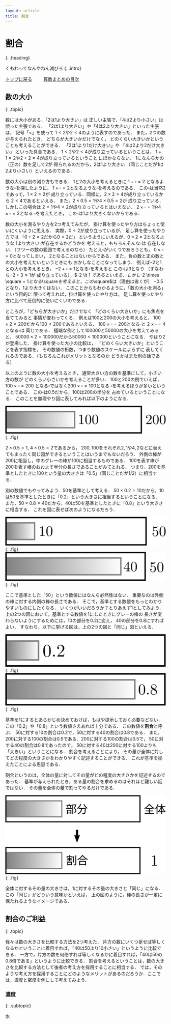 ```yaml
---
layout: article
title: 割合
---
```


# 割合
{: .heading}

くもわってなんやねん滅びろ
{: .intro}

<div class="link">
<a href="../../index.html">トップに戻る</a>
&emsp;&emsp;
<a href="./arithmetic.html">算数まとめの目次</a>
</div>

## 数の大小
{: .topic}

数には大小がある．「$2$は$1$より大きい」は
正しい主張で，「$4$は$2$より小さい」は
誤った主張である．
「$2$は$1$より大きい」や「$4$は$2$より大きい」といった主張は，
記号「$\lt$」を使って
$1 \lt 2$や$2 \lt 4$のように表すのであった．
また，$2$つの数が与えられたとき，
どちらが大きいかだけでなく，
どのくらい大きいかということも考えることができる．
「$2$は$1$より$1$だけ大きい」や
「$4$は$2$より$2$だけ大きい」
といった具合である．
$1 \lt 2$や$2 \lt 4$が成り立っているということは，
$1+1=2$や$2+2=4$が成り立っているということ
にほかならない．
$1$になんらかの（正の）数を足して$2$が
得られるのだから，$2$は$1$より大きい
（同じことだが$1$は$2$より小さい）といえるのである．

数の大小は別の測り方もできる．
$1$と$2$の大小を考えるときに
$1 + \square = 2$
となるような$\square$を探したように，
$1 \times \square = 2$となるような$\square$を考えるのである．
この$\square$は当然$2$であって，$1 \times 2 = 2$が
成り立っている．同様に，$2 \times 2 = 4$が成り立っているから
$2 \lt 4$であるといえる．
また，$2 \times 0.5 = 1$や$4 \times 0.5 = 2$が
成り立っている．しかしこの場合は
$2 \lt 1$や$4 \lt 2$が成り立っているとはいえない．
$2 \times \square = 1$や$4 \times \square =2$となる
$\square$を考えたとき，
この$\square$は$1$より大きくないからである．

数の大小を測るやり方を$2$つ考えてみたが，
掛け算を使ったやり方はちょっと使いにくいように思える．
実際，$0 \lt 2$が成り立っているが，
足し算を使ったやり方では
「$0 + 2 =2$だから$0 \lt 2$だ」
というようにいえるが，$0 \times 2 = 2$となるような
$1$より大きい$\square$が存在するかどうかを
考えると，もちろんそんな$\square$は
存在しない．（フツーの数の範囲で考えるのなら）
たとえ$\square$がいくつであろうとも，
$0 \times \square = 0$となってしまい，
$2$となることはないからである．
また，負の数と正の数との大小を考えたいというときにも
おかしなことになってしまう．
例えば$-2$と$1$との大小を考えるとき，
$-2 + \square = 1$となる$\square$を考えると
この$\square$は$3$となり
（すなわち$-2 + 3 = 1$が
成り立っている），$-2 \lt 1 $であるといえる．
しかし$-2 \times \square = 1$となる$\square$を
考えると，この$\square$は（理由は省くが）
$- 0.5$となり，$1$より大きくはない．
このことからもわかるように，「数の大小を測る」という目的に
限って考えれば，掛け算を使ったやり方は，
足し算を使ったやり方に比べて圧倒的に使いにくいのである．

ところが，「どちらが大きいか」だけでなく
「どのくらい大きいか」にも焦点を当ててみると
事情が変わってくる．
例えば$100$と$200$の大小を考えると，
$100 \times 2 = 200$だから$100 \lt 200$であるといえる．
$100 \times \square = 200$となる$\square$と
$2 \times \square = 4$となる$\square$は
同じである．
極端な例として$100000$と$50000$の大小を考えてみると，
$50000 \times 2 = 100000$だから$50000 \lt 100000$ということになる．
やはり$2$が登場した．
掛け算を使った大小の比較は，
「どのくらい大きいか」ということを表す指標を，
その数値の桁数，つまり数値のスケールによらずに
表してくれるのである．（もちろんこれがメリットとなるのか
どうかはまた別の話である）

以上のように数の大小を考えるとき，
通常大きい方の数を基準にして，小さい方の数が
どのくらい小さいかを考えることが多い．
$100$と$200$の例でいえば，$100 \times \square =200$
となる$\square$ではなく$200 \times \square = 100$となる
$\square$を考えるほうが多いということである．
この$\square$は$0.5$だから，$100$は$200$の半分を
占めているということになる．
このことを無理やり図に表してみれば以下のようになる．

![ratio1](../../img/beginner/arithmetic/ratio1.svg)
{: .fig}

$2 \times 0.5 = 1, \ 4 \times 0.5 = 2$であるから，
$200,100$をそれぞれ$2,1$や$4,2$などに替えてもまったく同じ図ができるということはいうまでもないだろう．
外側の棒が$200$に相当し，中のグレーの棒が$100$に相当するものである．
$100$を表す棒が$200$を表す棒のおおよそ半分の長さであることがみてとれる．
つまり，$200$を基準としたときに$100$という量の大きさは「$0.5$」（同じことだが$1/2$）に相当する．

別の数値でもやってみよう．$50$を基準として考える．
$50 \times 0.2 = 10$だから，$10$は$50$を基準としたときに「$0.2$」という大きさに相当するということになる．
また，$50 \times 0.8 = 40$だから，$40$は$50$を基準としたときに「$0.8$」という大きさに相当する．
これを図に表せば次のようになるだろう．

![ratio2](../../img/beginner/arithmetic/ratio3.svg)
{: .fig}
![ratio3](../../img/beginner/arithmetic/ratio4.svg)
{: .fig}

ここで基準とした「$50$」という数値にはなんら必然性はない．
重要なのは外側の棒に対する内側の棒の長さである．
そこで，基準とする数値をもっとわかりやすいものにしたくなる．
いくつがいいだろうか？とりあえず$1$としてみよう．
上の$2$つの図において，基準とする数値を$1$にしたときにグレーの棒の
長さが変わらないようにするためには，$10$の部分を$0.2$に変え，
$40$の部分を$0.8$にすればよい．
すなわち，以下に挙げる図は，上の$2$つの図と「同じ」図といえる．

![ratio5](../../img/beginner/arithmetic/ratio5.svg)
{: .fig}
![ratio6](../../img/beginner/arithmetic/ratio6.svg)
{: .fig}

基準を$1$にするとあらかじめ決めておけば，もはや提示しておく必要などない．
この「$0.2$」や「$0.8$」という数値さえあれば十分である．
この数値を**割合**と呼ぶ．
$50$に対する$10$の割合は$0.2$で，$50$に対する$40$の割合は$0.8$である．
また，$200$に対する$100$の割合は$0.5$である．$200$に対する$100$の割合は$0.5$で，
$50$に対する$40$の割合は$0.8$であったので，
$50$に対する$40$は$200$に対する$100$よりも「大きい」ということになる．
割合を考えることにより，
その量が全体に対してどの程度の大きさかをわかりやすく記述することができる．
これが基準を揃えたことによる恩恵である．

割合というのは，全体の量に対してその量がどの程度の大きさかを記述するのであった．
基準が与えられたとき，ある量の割合を求めるのはそれほど難しい話ではない．
その量を全体の量で割ってやるだけである．

![ratio7](../../img/beginner/arithmetic/ratio7.svg)
{: .fig}

全体に対するその量の大きさは，$1$に対するその量の大きさと「同じ」になる．
この「同じ」がどういう意味かといえば，
上の図のように，棒の長さが一定に保たれるようなイメージである．



## 割合のご利益
{: .topic}

我々は数の大きさを比較する方法を$2$つ考えた．
片方の数にいくつ足せば等しくなるかということに着目すれば，「$40$は$50$より$10$小さい」というように比較できる．
一方で，片方の数を何倍すれば等しくなるかに着目すれば，「$40$は$50$の$0.8$倍である」というように比較できる．
割合を考えるということは，数の大きさを比較する方法として後者の考え方を採用することに相当する．
では，そのような考え方を採用することにどのようなメリットがあるのだろうか．ここでは，濃度と密度を例にして考えてみよう．



### 濃度
{: .subtopic}

水






